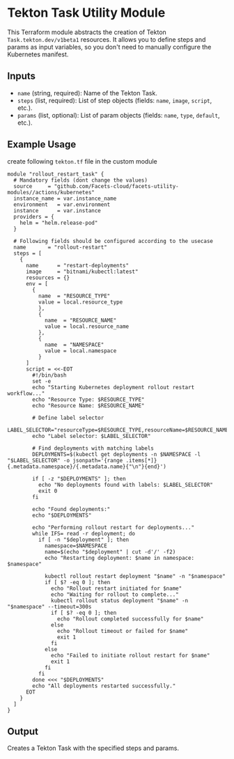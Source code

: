 # Tekton Task Utility Module

This Terraform module abstracts the creation of Tekton `Task.tekton.dev/v1beta1` resources. It allows you to define steps and params as input variables, so you don't need to manually configure the Kubernetes manifest.

## Inputs

- `name` (string, required): Name of the Tekton Task.
- `steps` (list, required): List of step objects (fields: `name`, `image`, `script`, etc.).
- `params` (list, optional): List of param objects (fields: `name`, `type`, `default`, etc.).

## Example Usage
create following `tekton.tf` file in the custom module
```hcl
module "rollout_restart_task" {
  # Mandatory fields (dont change the values)
  source     = "github.com/Facets-cloud/facets-utility-modules//actions/kubernetes"
  instance_name = var.instance_name
  environment   = var.environment
  instance      = var.instance
  providers = {
    helm = "helm.release-pod"
  }

  # Following fields should be configured according to the usecase
  name       = "rollout-restart"
  steps = [
    {
      name      = "restart-deployments"
      image     = "bitnami/kubectl:latest"
      resources = {}
      env = [
        {
          name  = "RESOURCE_TYPE"
          value = local.resource_type
          },
          {
            name  = "RESOURCE_NAME"
            value = local.resource_name
          },
          {
            name  = "NAMESPACE"
            value = local.namespace
          }
      ]
      script = <<-EOT
        #!/bin/bash
        set -e
        echo "Starting Kubernetes deployment rollout restart workflow..."
        echo "Resource Type: $RESOURCE_TYPE"
        echo "Resource Name: $RESOURCE_NAME"
        
        # Define label selector
        LABEL_SELECTOR="resourceType=$RESOURCE_TYPE,resourceName=$RESOURCE_NAME"
        echo "Label selector: $LABEL_SELECTOR"
        
        # Find deployments with matching labels
        DEPLOYMENTS=$(kubectl get deployments -n $NAMESPACE -l "$LABEL_SELECTOR" -o jsonpath='{range .items[*]}{.metadata.namespace}/{.metadata.name}{"\n"}{end}')
        
        if [ -z "$DEPLOYMENTS" ]; then
          echo "No deployments found with labels: $LABEL_SELECTOR"
          exit 0
        fi
        
        echo "Found deployments:"
        echo "$DEPLOYMENTS"
        
        echo "Performing rollout restart for deployments..."
        while IFS= read -r deployment; do
          if [ -n "$deployment" ]; then
            namespace=$NAMESPACE
            name=$(echo "$deployment" | cut -d'/' -f2)
            echo "Restarting deployment: $name in namespace: $namespace"
            
            kubectl rollout restart deployment "$name" -n "$namespace"
            if [ $? -eq 0 ]; then
              echo "Rollout restart initiated for $name"
              echo "Waiting for rollout to complete..."
              kubectl rollout status deployment "$name" -n "$namespace" --timeout=300s
              if [ $? -eq 0 ]; then
                echo "Rollout completed successfully for $name"
              else
                echo "Rollout timeout or failed for $name"
                exit 1
              fi
            else
              echo "Failed to initiate rollout restart for $name"
              exit 1
            fi
          fi
        done <<< "$DEPLOYMENTS"
        echo "All deployments restarted successfully."
      EOT
    }
  ]
}
```

## Output

Creates a Tekton Task with the specified steps and params. 